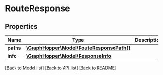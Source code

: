 # RouteResponse

## Properties
Name | Type | Description | Notes
------------ | ------------- | ------------- | -------------
**paths** | [**\GraphHopper\Model\RouteResponsePath[]**](RouteResponsePath.md) |  | [optional] 
**info** | [**\GraphHopper\Model\ResponseInfo**](ResponseInfo.md) |  | [optional] 

[[Back to Model list]](../README.md#documentation-for-models) [[Back to API list]](../README.md#documentation-for-api-endpoints) [[Back to README]](../README.md)


